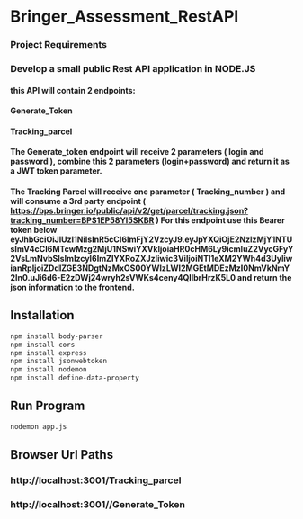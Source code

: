 # Bringer_Assessment_RestAPI

### Project Requirements

### Develop a small public Rest API application in NODE.JS
####      this API will contain 2 endpoints:
####      Generate_Token
####      Tracking_parcel

#### The Generate_token endpoint will receive 2 parameters ( login and password ), combine this 2 parameters (login+password) and return it as a JWT token parameter.

#### The Tracking Parcel will receive one parameter ( Tracking_number ) and will consume a 3rd party endpoint ( https://bps.bringer.io/public/api/v2/get/parcel/tracking.json?tracking_number=BPS1EP58YI5SKBR ) For this endpoint use this Bearer token below eyJhbGciOiJIUzI1NiIsInR5cCI6ImFjY2VzcyJ9.eyJpYXQiOjE2NzIzMjY1NTUsImV4cCI6MTcwMzg2MjU1NSwiYXVkIjoiaHR0cHM6Ly9icmluZ2VycGFyY2VsLmNvbSIsImlzcyI6ImZlYXRoZXJzIiwic3ViIjoiNTI1eXM2YWh4d3UyIiwianRpIjoiZDdlZGE3NDgtNzMxOS00YWIzLWI2MGEtMDEzMzI0NmVkNmY2In0.uJi6d6-E2zDWj24wryh2sVWKs4ceny4QllbrHrzK5L0 and return the json information to the frontend.

## Installation
```bash
npm install body-parser
npm install cors
npm install express
npm install jsonwebtoken
npm install nodemon
npm install define-data-property
```

## Run Program
```bash
nodemon app.js
```


## Browser Url Paths
### http://localhost:3001/Tracking_parcel
### http://localhost:3001//Generate_Token
